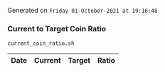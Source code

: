 Generated on `Friday 01-October-2021 at 19:16:48`

### Current to Target Coin Ratio
`current_coin_ratio.sh`

Date|Current|Target|Ratio
---|---|---|---
